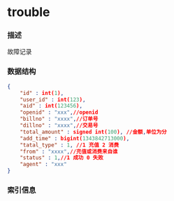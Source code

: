 # trouble

### 描述

故障记录

### 数据结构

```json
{
    "id" : int(1),
    "user_id" : int(123),
    "aid" : int(123456),
    "openid" : "xxx",//openid
    "billno" : "xxxx",//订单号
    "dillno" : "xxxx",//交易号
    "total_amount" : signed int(100), //金额,单位为分
    "add_time" : bigint(1343842713000),
    "tatal_type" : 1, //1 充值 2 消费
    "from" : "xxxx",//充值或消费来自谁
    "status" : 1,//1 成功 0 失败
    "agent" : "xxx"
}

```

### 索引信息

```json

```
